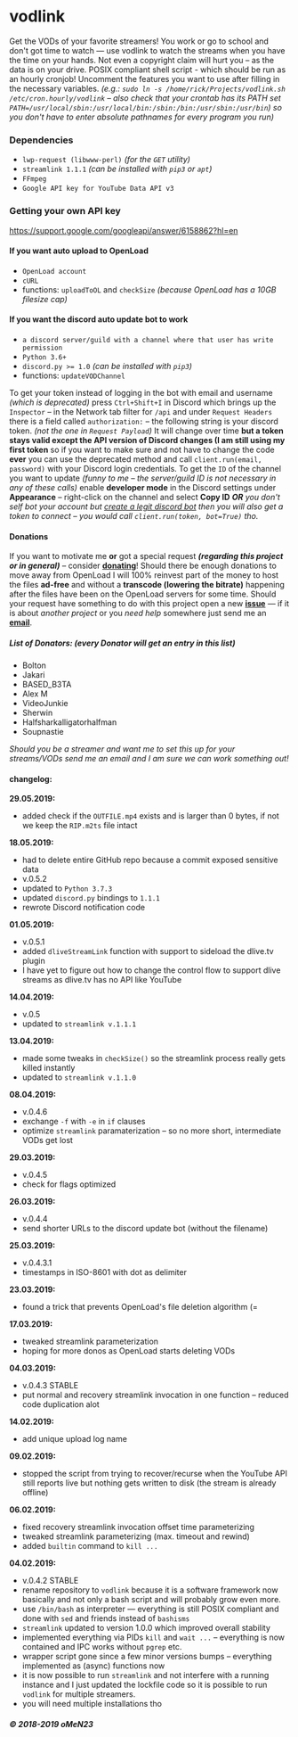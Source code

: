# vodlink
Get the VODs of your favorite streamers!
You work or go to school and don't got time to watch —
use vodlink to watch the streams when you have the time on your hands.
Not even a copyright claim will hurt you – as the data is on your drive.
POSIX compliant shell script - which should be run as an hourly cronjob!
Uncomment the features you want to use after filling in the necessary variables.
*(e.g.: `sudo ln -s /home/rick/Projects/vodlink.sh /etc/cron.hourly/vodlink` –
also check that your crontab has its PATH set `PATH=/usr/local/sbin:/usr/local/bin:/sbin:/bin:/usr/sbin:/usr/bin`) so you don't have to enter absolute pathnames for every program you run)*



### Dependencies
- `lwp-request (libwww-perl)` *(for the `GET` utility)*
- `streamlink 1.1.1` *(can be installed with `pip3` or `apt`)*
- `FFmpeg`
- `Google API key for YouTube Data API v3`
### Getting your own API key
https://support.google.com/googleapi/answer/6158862?hl=en

#### If you want auto upload to OpenLoad
- `OpenLoad account`
- `cURL`
- functions: `uploadToOL` and `checkSize` *(because OpenLoad has a 10GB filesize cap)*
#### If you want the discord auto update bot to work
- `a discord server/guild with a channel where that user has write permission`
- `Python 3.6+`
- `discord.py >= 1.0` *(can be installed with `pip3`)*
- functions: `updateVODChannel`


To get your token instead of logging in the bot with email and username *(which is deprecated)* press `Ctrl+Shift+I` in Discord
which brings up the `Inspector` – in the Network tab filter for `/api` and under `Request Headers` there is a field called `authorization:` – the following string is your discord token. *(not the one in `Request Payload`)* It will change over time **but a token stays valid except the API version of Discord changes (I am still using my first token** so if you want to make sure and not have to change the code **ever** you can use the deprecated method and call `client.run(email, password)` with your Discord login credentials.
To get the `ID` of the channel you want to update *(funny to me – the server/guild ID is not necessary in any of these calls)* enable **developer mode** in the Discord settings under **Appearance** – right-click on the channel and select **Copy ID** 
***OR*** *you don't self bot your account but [create a legit discord bot](https://discordapp.com/developers/applications/) then you will also get a token to connect – you would call `client.run(token, bot=True)` tho.*

#### Donations
If you want to motivate me **or** got a special request ***(regarding this project or in general)*** – consider [**donating**](https://www.streamlabs.com/omen235)!
Should there be enough donations to move away from OpenLoad I will 100% reinvest part of the money to host the files **ad-free** and without a **transcode (lowering the bitrate)** happening after the files have been on the OpenLoad servers for some time. Should your request have something to do with this project open a new [**issue**](https://github.com/omen23/vodlink/issues) — if it is about *another project* or you *need help* somewhere just send me an [**email**](mailto:david.schuster@kdemail.net).
##### List of Donators: *(every Donator will get an entry in this list)*
- Bolton 
- Jakari
- BASED_B3TA
- Alex M
- VideoJunkie
- Sherwin
- Halfsharkalligatorhalfman
- Soupnastie

*Should you be a streamer and want me to set this up for your streams/VODs send me an email and I am sure we can work something out!*

#### changelog:
**29.05.2019:**
- added check if the `OUTFILE.mp4` exists and is larger than 0 bytes,
  if not we keep the `RIP.m2ts`  file intact

**18.05.2019:**
- had to delete entire GitHub repo because a commit exposed sensitive data
- v.0.5.2
- updated to `Python 3.7.3`
- updated `discord.py` bindings to `1.1.1`
- rewrote Discord notification code

**01.05.2019:**
- v.0.5.1
- added `dliveStreamLink` function with support to sideload the dlive.tv plugin
- I have yet to figure out how to change the control flow to support dlive streams as dlive.tv has no API like YouTube

**14.04.2019:**
- v.0.5
- updated to `streamlink v.1.1.1`

**13.04.2019:**
- made some tweaks in `checkSize()` so the streamlink process really gets killed instantly
- updated to `streamlink v.1.1.0`

**08.04.2019:**
- v.0.4.6 
- exchange `-f` with `-e` in `if` clauses
- optimize `streamlink` paramaterization – so no more short, intermediate VODs get lost

**29.03.2019:**
- v.0.4.5 
- check for flags optimized

**26.03.2019:**
- v.0.4.4
- send shorter URLs to the discord update bot (without the filename)

**25.03.2019:**
- v.0.4.3.1 
- timestamps in ISO-8601 with dot as delimiter

**23.03.2019:**
- found a trick that prevents OpenLoad's file deletion algorithm (=

**17.03.2019:**
- tweaked streamlink parameterization
- hoping for more donos as OpenLoad starts deleting VODs

**04.03.2019:**
- v.0.4.3 STABLE
- put normal and recovery streamlink invocation in one function – reduced code duplication alot

**14.02.2019:**
- add unique upload log name

**09.02.2019:**
- stopped the script from trying to recover/recurse when the YouTube API still reports live but nothing gets written to disk   (the stream is already offline) 

**06.02.2019:**
- fixed recovery streamlink invocation offset time parameterizing
- tweaked streamlink parameterizing (max. timeout and rewind)
- added `builtin` command to `kill ...`

**04.02.2019:**
- v.0.4.2 STABLE
- rename repository to `vodlink` because it is a software framework now basically and not only a bash script and will         probably grow even more.
- use `/bin/bash` as interpreter — everything is still POSIX compliant and done with `sed` and friends instead of `bashisms`
- `streamlink` updated to version 1.0.0 which improved overall stability
- implemented everything via PIDs `kill` and `wait ...` – everything is now contained and IPC works without `pgrep` etc.
- wrapper script gone since a few minor versions bumps – everything implemented as (async) functions now
- it is now possible to run `streamlink` and not interfere with a running instance and I just updated the lockfile code so     it is possible to run `vodlink` for multiple streamers.
- you will need multiple installations tho

##### © 2018-2019 oMeN23

